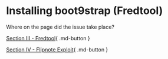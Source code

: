 # Installing boot9strap (Fredtool)

Where on the page did the issue take place?

[Section III - Fredtool](/troubleshoot/guide/fredtool){ .md-button }

[Section IV - Flipnote Exploit](/troubleshoot/guide/flipnote){ .md-button }